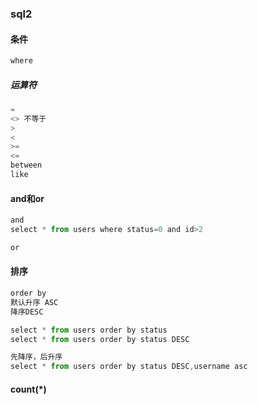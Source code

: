 ### sql2

#### 条件

```js
where
```

##### 运算符

```js
=  
<> 不等于
>
<
>=
<=
between
like
```

#### and和or

```js
and
select * from users where status=0 and id>2
```

```js
or
```

#### 排序

```js
order by
默认升序 ASC
降序DESC
```

```js
select * from users order by status
select * from users order by status DESC
```

```js
先降序，后升序
select * from users order by status DESC,username asc
```

#### count(*)

```js
```


